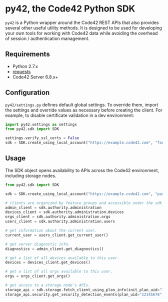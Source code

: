 
# py42, the Code42 Python SDK

`py42` is a Python wrapper around the Code42 REST APIs that also provides several other useful utility methods.
It is designed to be used for developing your own tools for working with Code42 data while avoiding the overhead
of session / authentication management. 

## Requirements

- Python 2.7.x
- [requests](http://docs.python-requests.org/en/master/)
- Code42 Server 6.8.x+

## Configuration

`py42/settings.py` defines default global settings. To override them, import the settings and override values as
necessary before creating the client. For example, to disable certificate validation in a dev environment: 

```python
import py42.settings as settings
from py42.sdk import SDK

settings.verify_ssl_certs = False
sdk = SDK.create_using_local_account("https://example.code42.com", "foo", "bar")
```

## Usage

The SDK object opens availability to APIs across the Code42 environment, including storage nodes.

```python
from py42.sdk import SDK

sdk = SDK.create_using_local_account("https://example.code42.com", "password", "pw")

# clients are organized by feature groups and accessible under the sdk object
admin_client = sdk.authority.administration
devices_client = sdk.authority.administration.devices
orgs_client = sdk.authority.administration.orgs
users_client = sdk.authority.administration.users

# get information about the current user.
current_user = users_client.get_current_user() 

# get server diagnostic info.
diagnostics = admin_client.get_diagnostics()

# get a list of all devices available to this user.
devices = devices_client.get_devices()

# get a list of all orgs available to this user.
orgs = orgs_client.get_orgs()

# get access to a storage node's APIs.
storage_api = sdk.storage.fetch_client_using_plan_info(init_plan_uid="12345678", init_destination_guid="23456789")
storage_api.security.get_security_detection_events(plan_uid="12345678", include_files=True)
```
